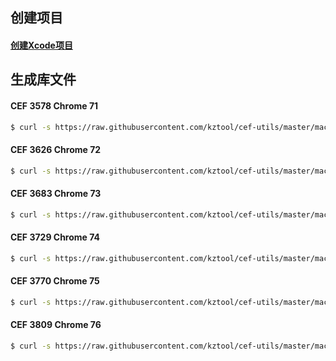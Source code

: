 ## 创建项目
#### [创建Xcode项目](project-create/README.md)

## 生成库文件

#### CEF 3578 Chrome 71
```bash
$ curl -s https://raw.githubusercontent.com/kztool/cef-utils/master/macos/cef3578/install.sh | bash
```

#### CEF 3626 Chrome 72
```bash
$ curl -s https://raw.githubusercontent.com/kztool/cef-utils/master/macos/cef3626/install.sh | bash
```

#### CEF 3683 Chrome 73
```bash
$ curl -s https://raw.githubusercontent.com/kztool/cef-utils/master/macos/cef3683/install.sh | bash
```

#### CEF 3729 Chrome 74
```bash
$ curl -s https://raw.githubusercontent.com/kztool/cef-utils/master/macos/cef3729/install.sh | bash
```

#### CEF 3770 Chrome 75
```bash
$ curl -s https://raw.githubusercontent.com/kztool/cef-utils/master/macos/cef3770/install.sh | bash
```

#### CEF 3809 Chrome 76
```bash
$ curl -s https://raw.githubusercontent.com/kztool/cef-utils/master/macos/cef3809/install.sh | bash
```

